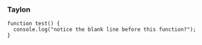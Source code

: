 ### Taylon

```
function test() {
  console.log("notice the blank line before this function?");
}
```
